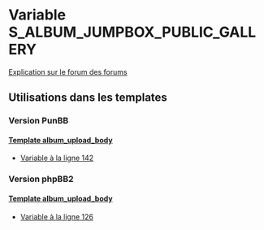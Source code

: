 # Variable S_ALBUM_JUMPBOX_PUBLIC_GALLERY
[Explication sur le forum des forums](http://forum.forumactif.com/t294113-listing-des-variables#S_ALBUM_JUMPBOX_PUBLIC_GALLERY)
## Utilisations dans les templates
### Version PunBB
#### [Template album_upload_body](punbb/album_upload_body.md)
* [Variable à la ligne 142](../punbb/album_upload_body.tpl#L142)
### Version phpBB2
#### [Template album_upload_body](subsilver/album_upload_body.md)
* [Variable à la ligne 126](../subsilver/album_upload_body.tpl#L126)